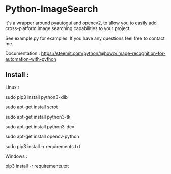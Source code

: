 # Python-ImageSearch

it's a wrapper around pyautogui and opencv2, to allow you to easily add cross-platform image searching capabilities
to your project.


See example.py for examples. If you have any questions feel free to contact me.

Documentation : https://steemit.com/python/@howo/image-recognition-for-automation-with-python

## Install :

Linux :

sudo pip3 install python3-xlib

sudo apt-get install scrot

sudo apt-get install python3-tk

sudo apt-get install python3-dev

sudo apt-get install  opencv-python

sudo pip3 install -r requirements.txt

Windows :

pip3 install -r requirements.txt

